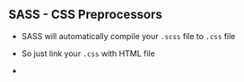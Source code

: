 ## SASS - CSS Preprocessors
- SASS will automatically compile your ```.scss``` file to ```.css``` file
- So just link your ```.css``` with HTML file

- 


















